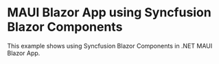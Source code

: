 # MAUI Blazor App using Syncfusion Blazor Components
This example shows using Syncfusion Blazor Components in .NET MAUI Blazor App.
